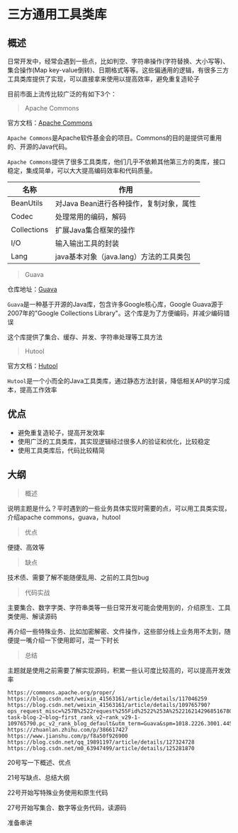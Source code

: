 # 三方通用工具类库

## 概述

日常开发中，经常会遇到一些点，比如判空、字符串操作(字符替换、大小写等)、集合操作(Map key-value倒转)、日期格式等等。这些偏通用的逻辑，有很多三方工具类库提供了实现，可以直接拿来使用以提高效率，避免重复造轮子

目前市面上流传比较广泛的有如下3个：

> Apache Commons

官方文档：[Apache Commons](https://commons.apache.org/)

`Apache Commons`是Apache软件基金会的项目。Commons的目的是提供可重用的、开源的Java代码。

`Apache Commons`提供了很多工具类库，他们几乎不依赖其他第三方的类库，接口稳定，集成简单，可以大大提高编码效率和代码质量。

| 名称        | 作用                                    |
| ----------- | --------------------------------------- |
| BeanUtils   | 对Java Bean进行各种操作，复制对象，属性 |
| Codec       | 处理常用的编码，解码                    |
| Collections | 扩展Java集合框架的操作                  |
| I/O         | 输入输出工具的封装                      |
| Lang        | java基本对象（java.lang）方法的工具类包 |

> Guava

仓库地址：[Guava](https://github.com/google/guava)

`Guava`是一种基于开源的Java库，包含许多Google核心库，Google Guava源于2007年的"Google Collections Library"。这个库是为了方便编码，并减少编码错误

这个库提供了集合、缓存、并发、字符串处理等工具方法

> Hutool

官方文档：[Hutool](https://hutool.cn/docs/#/)

`Hutool`是一个小而全的Java工具类库，通过静态方法封装，降低相关API的学习成本，提高工作效率

## 优点

- 避免重复造轮子，提高开发效率
- 使用广泛的工具类库，其实现逻辑经过很多人的验证和优化，比较稳定
- 使用工具类库后，代码比较精简



## 大纲

> 概述

说明主题是什么？平时遇到的一些业务具体实现时需要的点，可以用工具类实现，介绍apache commons，guava，hutool

> 优点

便捷、高效等

> 缺点

技术债、需要了解不能随便乱用、之前的工具包bug

> 代码实战

主要集合、数字字类、字符串类等一些日常开发可能会使用到的，介绍原生、工具类使用、解读源码

再介绍一些特殊业务、比如加密解密、文件操作，这些部分线上业务用不太到，随便提一嘴介绍一下使用即可，混一下时长

> 总结

主题就是使用之前需要了解实现源码，积累一些认可度比较高的，可以提高开发效率



```
https://commons.apache.org/proper/
https://blog.csdn.net/weixin_41563161/article/details/117046259
https://blog.csdn.net/weixin_41563161/article/details/109765790?ops_request_misc=%257B%2522request%255Fid%2522%253A%2522162142968516780271594169%2522%252C%2522scm%2522%253A%252220140713.130102334.pc%255Fblog.%2522%257D&request_id=162142968516780271594169&biz_id=0&utm_medium=distribute.pc_search_result.none-task-blog-2~blog~first_rank_v2~rank_v29-1-109765790.pc_v2_rank_blog_default&utm_term=Guava&spm=1018.2226.3001.4450
https://zhuanlan.zhihu.com/p/386617427
https://www.jianshu.com/p/f8a50f926900
https://blog.csdn.net/qq_19891197/article/details/127324728
https://blog.csdn.net/m0_63947499/article/details/125281870
```

20号写一下概述、优点

21号写缺点、总结大纲

22号开始写特殊业务使用和原生代码

27号开始写集合、数字等业务代码，读源码

准备串讲